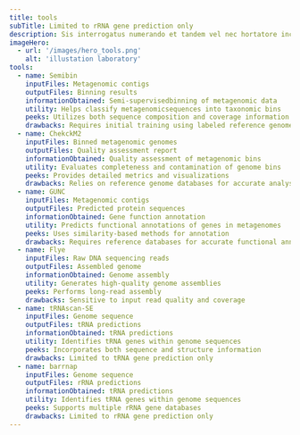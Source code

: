 ```yaml
---
title: tools
subTitle: Limited to rRNA gene prediction only
description: Sis interrogatus numerando et tandem vel nec hortatore incognitus stipite per et vel sis miser dierum agnitus vel in amicitiam.
imageHero:
  - url: '/images/hero_tools.png'
    alt: 'illustation laboratory'
tools:
  - name: Semibin
    inputFiles: Metagenomic contigs
    outputFiles: Binning results
    informationObtained: Semi-supervisedbinning of metagenomic data
    utility: Helps classify metagenomicsequences into taxonomic bins
    peeks: Utilizes both sequence composition and coverage information
    drawbacks: Requires initial training using labeled reference genomes
  - name: ChekckM2
    inputFiles: Binned metagenomic genomes
    outputFiles: Quality assessment report
    informationObtained: Quality assessment of metagenomic bins
    utility: Evaluates completeness and contamination of genome bins
    peeks: Provides detailed metrics and visualizations
    drawbacks: Relies on reference genome databases for accurate analysis
  - name: GUNC
    inputFiles: Metagenomic contigs
    outputFiles: Predicted protein sequences
    informationObtained: Gene function annotation
    utility: Predicts functional annotations of genes in metagenomes
    peeks: Uses similarity-based methods for annotation
    drawbacks: Requires reference databases for accurate functional annotation
  - name: Flye
    inputFiles: Raw DNA sequencing reads
    outputFiles: Assembled genome
    informationObtained: Genome assembly
    utility: Generates high-quality genome assemblies
    peeks: Performs long-read assembly
    drawbacks: Sensitive to input read quality and coverage
  - name: tRNAscan-SE
    inputFiles: Genome sequence
    outputFiles: tRNA predictions
    informationObtained: tRNA predictions
    utility: Identifies tRNA genes within genome sequences
    peeks: Incorporates both sequence and structure information
    drawbacks: Limited to tRNA gene prediction only
  - name: barrnap
    inputFiles: Genome sequence
    outputFiles: rRNA predictions
    informationObtained: tRNA predictions
    utility: Identifies tRNA genes within genome sequences
    peeks: Supports multiple rRNA gene databases
    drawbacks: Limited to rRNA gene prediction only
---
```

